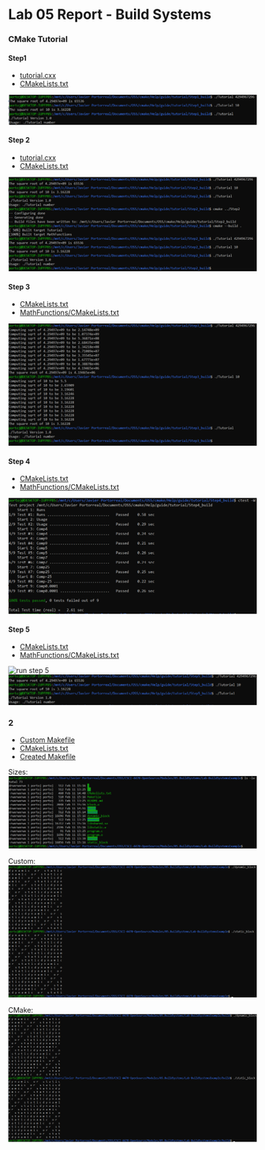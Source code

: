 # Lab 05 Report - Build Systems

### CMake Tutorial

#### Step1

- [tutorial.cxx](step1/tutorial.cxx)
- [CMakeLists.txt](step1/CMakeLists.txt)

![run step 1](step1/step1.png)

#### Step 2

- [tutorial.cxx](step2/tutorial.cxx)
- [CMakeLists.txt](step2/CMakeLists.txt)

![run step 2](step2/step2.png)

#### Step 3

- [CMakeLists.txt](step3/CMakeLists1.txt)
- [MathFunctions/CMakeLists.txt](step3/CMakeLists2.txt)

![run step 3](step3/step3.png)

#### Step 4

- [CMakeLists.txt](step4/CMakeLists1.txt)
- [MathFunctions/CMakeLists.txt](step4/CMakeLists2.txt)

![run step 4](step4/test.png)

#### Step 5

- [CMakeLists.txt](step5/CMakeLists1.txt)
- [MathFunctions/CMakeLists.txt](step5/CMakeLists2.txt)

![run step 5](step5/step5.png)
![run step 5 off](step5/off.png)

### 2

- [Custom Makefile](example/Makefile1)
- [CMakeLists.txt](example/CMakeLists1.txt)
- [Created Makefile](example/Makefile2)

Sizes:
![sizes](example/sizes.png)

Custom:
![custom output](example/custom.png)

CMake:
![cmake output](example/cmake.png)